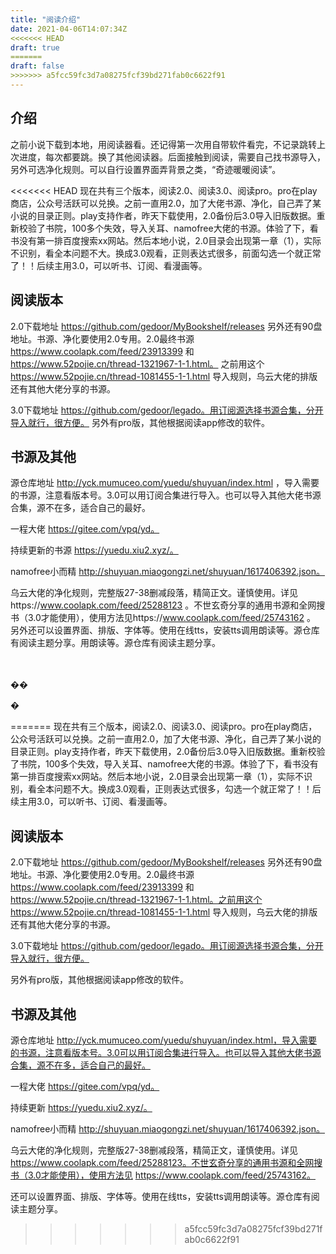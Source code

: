 ```yaml
---
title: "阅读介绍"
date: 2021-04-06T14:07:34Z
<<<<<<< HEAD
draft: true
=======
draft: false
>>>>>>> a5fcc59fc3d7a08275fcf39bd271fab0c6622f91
---
```

## 介绍
  之前小说下载到本地，用阅读器看。还记得第一次用自带软件看完，不记录跳转上次进度，每次都要跳。换了其他阅读器。后面接触到阅读，需要自己找书源导入，另外可选净化规则。可以自行设置界面弄背景之类，“奇迹暖暖阅读”。
  
<<<<<<< HEAD
  现在共有三个版本，阅读2.0、阅读3.0、阅读pro。pro在play商店，公众号活跃可以兑换。之前一直用2.0，加了大佬书源、净化，自己弄了某小说的目录正则。play支持作者，昨天下载使用，2.0备份后3.0导入旧版数据。重新校验了书院，100多个失效，导入关耳、namofree大佬的书源。体验了下，看书没有第一排百度搜索xx网站。然后本地小说，2.0目录会出现第一章（1），实际不识别，看全本问题不大。换成3.0观看，正则表达式很多，前面勾选一个就正常了！！后续主用3.0，可以听书、订阅、看漫画等。
## 阅读版本
  2.0下载地址 https://github.com/gedoor/MyBookshelf/releases 另外还有90盘地址。书源、净化要使用2.0专用。2.0最终书源 https://www.coolapk.com/feed/23913399 和 https://www.52pojie.cn/thread-1321967-1-1.html。 之前用这个 https://www.52pojie.cn/thread-1081455-1-1.html 导入规则，乌云大佬的排版还有其他大佬分享的书源。

  3.0下载地址 https://github.com/gedoor/legado。用订阅源选择书源合集，分开导入就行，很方便。
  另外有pro版，其他根据阅读app修改的软件。
## 书源及其他
  源仓库地址 http://yck.mumuceo.com/yuedu/shuyuan/index.html ，导入需要的书源，注意看版本号。3.0可以用订阅合集进行导入。也可以导入其他大佬书源合集，源不在多，适合自己的最好。
  
  一程大佬 https://gitee.com/vpq/yd。
  
  持续更新的书源 https://yuedu.xiu2.xyz/。
  
  namofree小而精 http://shuyuan.miaogongzi.net/shuyuan/1617406392.json。
  
  乌云大佬的净化规则，完整版27-38删减段落，精简正文。谨慎使用。详见https://www.coolapk.com/feed/25288123 。不世玄奇分享的通用书源和全网搜书（3.0才能使用），使用方法见https://www.coolapk.com/feed/25743162 。
  另外还可以设置界面、排版、字体等。使用在线tts，安装tts调用朗读等。源仓库有阅读主题分享。用朗读等。源仓库有阅读主题分享。




　　

��

�


=======
  现在共有三个版本，阅读2.0、阅读3.0、阅读pro。pro在play商店，公众号活跃可以兑换。之前一直用2.0，加了大佬书源、净化，自己弄了某小说的目录正则。play支持作者，昨天下载使用，2.0备份后3.0导入旧版数据。重新校验了书院，100多个失效，导入关耳、namofree大佬的书源。体验了下，看书没有第一排百度搜索xx网站。然后本地小说，2.0目录会出现第一章（1），实际不识别，看全本问题不大。换成3.0观看，正则表达式很多，勾选一个就正常了！！后续主用3.0，可以听书、订阅、看漫画等。
## 阅读版本
  2.0下载地址 https://github.com/gedoor/MyBookshelf/releases 另外还有90盘地址。书源、净化要使用2.0专用。2.0最终书源 https://www.coolapk.com/feed/23913399 和 https://www.52pojie.cn/thread-1321967-1-1.html。之前用这个 https://www.52pojie.cn/thread-1081455-1-1.html 导入规则，乌云大佬的排版还有其他大佬分享的书源。

  3.0下载地址 https://github.com/gedoor/legado。用订阅源选择书源合集，分开导入就行，很方便。
  
  另外有pro版，其他根据阅读app修改的软件。
## 书源及其他
  源仓库地址 http://yck.mumuceo.com/yuedu/shuyuan/index.html，导入需要的书源，注意看版本号。3.0可以用订阅合集进行导入。也可以导入其他大佬书源合集，源不在多，适合自己的最好。
  
  一程大佬 https://gitee.com/vpq/yd。
  
  持续更新 https://yuedu.xiu2.xyz/。
  
  namofree小而精 http://shuyuan.miaogongzi.net/shuyuan/1617406392.json。
  
  乌云大佬的净化规则，完整版27-38删减段落，精简正文，谨慎使用。详见 https://www.coolapk.com/feed/25288123。不世玄奇分享的通用书源和全网搜书（3.0才能使用），使用方法见 https://www.coolapk.com/feed/25743162。
  
  还可以设置界面、排版、字体等。使用在线tts，安装tts调用朗读等。源仓库有阅读主题分享。
>>>>>>> a5fcc59fc3d7a08275fcf39bd271fab0c6622f91
